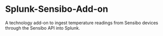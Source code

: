 # Splunk-Sensibo-Add-on

A technology add-on to ingest temperature readings from Sensibo devices through the Sensibo API into Splunk.
